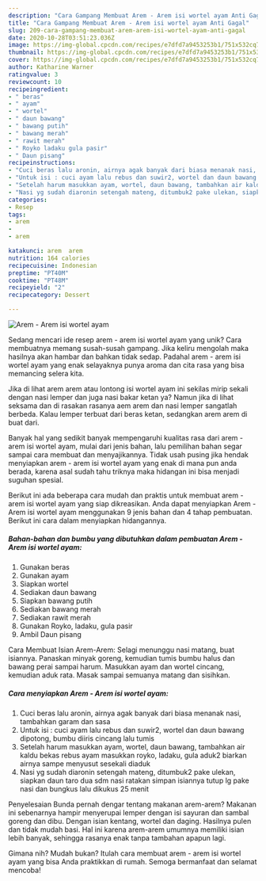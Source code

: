 ```yaml
---
description: "Cara Gampang Membuat Arem - Arem isi wortel ayam Anti Gagal"
title: "Cara Gampang Membuat Arem - Arem isi wortel ayam Anti Gagal"
slug: 209-cara-gampang-membuat-arem-arem-isi-wortel-ayam-anti-gagal
date: 2020-10-28T03:51:23.036Z
image: https://img-global.cpcdn.com/recipes/e7dfd7a9453253b1/751x532cq70/arem-arem-isi-wortel-ayam-foto-resep-utama.jpg
thumbnail: https://img-global.cpcdn.com/recipes/e7dfd7a9453253b1/751x532cq70/arem-arem-isi-wortel-ayam-foto-resep-utama.jpg
cover: https://img-global.cpcdn.com/recipes/e7dfd7a9453253b1/751x532cq70/arem-arem-isi-wortel-ayam-foto-resep-utama.jpg
author: Katharine Warner
ratingvalue: 3
reviewcount: 10
recipeingredient:
- " beras"
- " ayam"
- " wortel"
- " daun bawang"
- " bawang putih"
- " bawang merah"
- " rawit merah"
- " Royko ladaku gula pasir"
- " Daun pisang"
recipeinstructions:
- "Cuci beras lalu aronin, airnya agak banyak dari biasa menanak nasi, tambahkan garam dan sasa"
- "Untuk isi : cuci ayam lalu rebus dan suwir2, wortel dan daun bawang dipotong, bumbu diiris cincang lalu tumis"
- "Setelah harum masukkan ayam, wortel, daun bawang, tambahkan air kaldu bekas rebus ayam masukkan royko, ladaku, gula aduk2 biarkan airnya sampe menyusut sesekali diaduk"
- "Nasi yg sudah diaronin setengah mateng, ditumbuk2 pake ulekan, siapkan daun taro dua sdm nasi ratakan simpan isiannya tutup lg pake nasi dan bungkus lalu dikukus 25 menit"
categories:
- Resep
tags:
- arem
- 
- arem

katakunci: arem  arem 
nutrition: 164 calories
recipecuisine: Indonesian
preptime: "PT40M"
cooktime: "PT48M"
recipeyield: "2"
recipecategory: Dessert

---
```



![Arem - Arem isi wortel ayam](https://img-global.cpcdn.com/recipes/e7dfd7a9453253b1/751x532cq70/arem-arem-isi-wortel-ayam-foto-resep-utama.jpg)

Sedang mencari ide resep arem - arem isi wortel ayam yang unik? Cara membuatnya memang susah-susah gampang. Jika keliru mengolah maka hasilnya akan hambar dan bahkan tidak sedap. Padahal arem - arem isi wortel ayam yang enak selayaknya punya aroma dan cita rasa yang bisa memancing selera kita.

Jika di lihat arem arem atau lontong isi wortel ayam ini sekilas mirip sekali dengan nasi lemper dan juga nasi bakar ketan ya? Namun jika di lihat seksama dan di rasakan rasanya aem arem dan nasi lemper sangatlah berbeda. Kalau lemper terbuat dari beras ketan, sedangkan arem arem di buat dari.

Banyak hal yang sedikit banyak mempengaruhi kualitas rasa dari arem - arem isi wortel ayam, mulai dari jenis bahan, lalu pemilihan bahan segar sampai cara membuat dan menyajikannya. Tidak usah pusing jika hendak menyiapkan arem - arem isi wortel ayam yang enak di mana pun anda berada, karena asal sudah tahu triknya maka hidangan ini bisa menjadi suguhan spesial.


Berikut ini ada beberapa cara mudah dan praktis untuk membuat arem - arem isi wortel ayam yang siap dikreasikan. Anda dapat menyiapkan Arem - Arem isi wortel ayam menggunakan 9 jenis bahan dan 4 tahap pembuatan. Berikut ini cara dalam menyiapkan hidangannya.

<!--inarticleads1-->

##### Bahan-bahan dan bumbu yang dibutuhkan dalam pembuatan Arem - Arem isi wortel ayam:

1. Gunakan  beras
1. Gunakan  ayam
1. Siapkan  wortel
1. Sediakan  daun bawang
1. Siapkan  bawang putih
1. Sediakan  bawang merah
1. Sediakan  rawit merah
1. Gunakan  Royko, ladaku, gula pasir
1. Ambil  Daun pisang


Cara Membuat Isian Arem-Arem: Selagi menunggu nasi matang, buat isiannya. Panaskan minyak goreng, kemudian tumis bumbu halus dan bawang perai sampai harum. Masukkan ayam dan wortel cincang, kemudian aduk rata. Masak sampai semuanya matang dan sisihkan. 

<!--inarticleads2-->

##### Cara menyiapkan Arem - Arem isi wortel ayam:

1. Cuci beras lalu aronin, airnya agak banyak dari biasa menanak nasi, tambahkan garam dan sasa
1. Untuk isi : cuci ayam lalu rebus dan suwir2, wortel dan daun bawang dipotong, bumbu diiris cincang lalu tumis
1. Setelah harum masukkan ayam, wortel, daun bawang, tambahkan air kaldu bekas rebus ayam masukkan royko, ladaku, gula aduk2 biarkan airnya sampe menyusut sesekali diaduk
1. Nasi yg sudah diaronin setengah mateng, ditumbuk2 pake ulekan, siapkan daun taro dua sdm nasi ratakan simpan isiannya tutup lg pake nasi dan bungkus lalu dikukus 25 menit


Penyelesaian Bunda pernah dengar tentang makanan arem-arem? Makanan ini sebenarnya hampir menyerupai lemper dengan isi sayuran dan sambal goreng dan dibu. Dengan isian kentang, wortel dan daging. Hasilnya pulen dan tidak mudah basi. Hal ini karena arem-arem umumnya memiliki isian lebih banyak, sehingga rasanya enak tanpa tambahan apapun lagi. 

Gimana nih? Mudah bukan? Itulah cara membuat arem - arem isi wortel ayam yang bisa Anda praktikkan di rumah. Semoga bermanfaat dan selamat mencoba!
